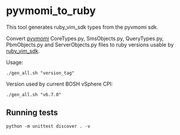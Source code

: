 # pyvmomi_to_ruby

This tool generates ruby_vim_sdk types from the pyvmomi sdk.

Convert [pyvmomi](https://github.com/vmware/pyvmomi) CoreTypes.py, SmsObjects.py, QueryTypes.py, PbmObjects.py and
ServerObjects.py files to ruby versions usable by [ruby_vim_sdk](https://github.com/cloudfoundry/bosh/tree/master/bosh_vsphere_cpi/lib/ruby_vim_sdk).

Usage:
```
./gen_all.sh "version_tag"
```

Version used by current BOSH vSphere CPI:
```
./gen_all.sh "v6.7.0"
```

## Running tests

```
python -m unittest discover . -v
```
